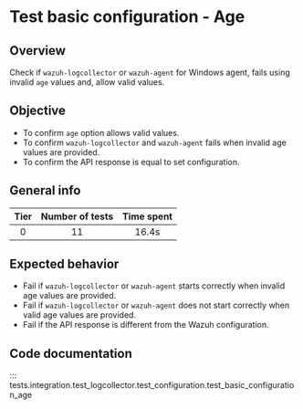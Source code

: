 # Test basic configuration - Age
## Overview 

Check if `wazuh-logcollector` or `wazuh-agent` for Windows agent, fails using invalid `age` values and,
allow valid values.

## Objective

- To confirm `age` option allows valid values.
- To confirm `wazuh-logcollector` and `wazuh-agent` fails when invalid age values are provided.
- To confirm the API response is equal to set configuration.

## General info

|Tier | Number of tests | Time spent |
|:--:|:--:|:--:|
| 0 | 11 | 16.4s |

## Expected behavior

- Fail if `wazuh-logcollector` or `wazuh-agent` starts correctly when invalid age values are provided.
- Fail if `wazuh-logcollector` or `wazuh-agent` does not start correctly when valid age values are provided.
- Fail if the API response is different from the Wazuh configuration.

## Code documentation

::: tests.integration.test_logcollector.test_configuration.test_basic_configuration_age